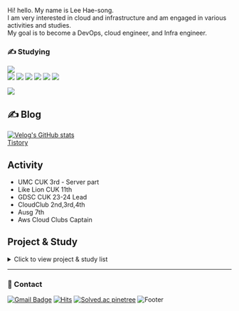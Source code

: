 Hi! hello. My name is Lee Hae-song.<br>
I am very interested in cloud and infrastructure and am engaged in various activities and studies.<br>
My goal is to become a DevOps, cloud engineer, and Infra engineer.

### ✍️ Studying



<img src="https://github-readme-stats.vercel.app/api/top-langs/?username=pinetree2&layout=compact"><br>
<img src="https://img.shields.io/badge/Python-3766AB?style=flat-square&logo=Python&logoColor=white"/> 
<img src="https://img.shields.io/badge/Aws-FFB71B?style=flat-square&logo=Amazon Aws&logoColor=white"/>
 <img src="https://img.shields.io/badge/Java-007396?style=flat-square&logo=Java&logoColor=white"/>
 <img src="https://img.shields.io/badge/Terraform-7B42BC?style=flat-square&logo=Terraform&logoColor=white"/>
 <img src="https://img.shields.io/badge/Docker-2496ED?style=flat-square&logo=Docker&logoColor=white"/>
 <img src="https://img.shields.io/badge/Kubernetes-326CE5?style=flat-square&logo=Kubernetes&logoColor=white"/>
 
 
![](./profile-3d-contrib/profile-green-animate.svg)




 ## ✍️ Blog
 [![Velog's GitHub stats](https://velog-readme-stats.vercel.app/api?name=pinetree2)](https://velog.io/@pinetree2)<br>
 [Tistory](https://pinetree0308.tistory.com/)

 
## Activity
- UMC CUK 3rd - Server part 
- Like Lion CUK 11th 
- GDSC CUK 23-24 Lead
- CloudClub 2nd,3rd,4th
- Ausg 7th
- Aws Cloud Clubs Captain



 ## Project & Study

 <details>
  <summary>Click to view project & study list</summary>

|프로젝트&스터디 제목 및 개요|개발 기간|참여인원 & 자신의 역할|기술스택|주요 개발 내용|비고|
|------|-----|-------|-----|------|---|
| 소켓 통신 프로젝트 | 2022-05-16~2022-06-14 | 5명, 백엔드 (DB관련 코드 작성) | Mysql, Java - 18 | 소켓통신을 기반으로 한 채팅프로그램 개발 | 교내 프로젝트 소켓통신 수업 (Java) (https://www.notion.so/Java-4da313064d544c208c76f190a6630a09?pvs=21)  |
| AWS & Terraform 스터디 + 아키텍처 설계 프로젝트 | 2022-9-01 ~ 2022-10-13 | 9명, 스터디원 | AWS, Terraform | AWS Case Study, 테라폼 강의 수강, AWS 서비스 아키텍처 설계 | [AWS & Terraform 스터디+ 프로젝트](https://www.notion.so/AWS-Terraform-6fdbf6b70a82437090ca69e5b2e10d9c?pvs=21)  |
| JpetStore 역공학  | 2022-11-24 ~ 2022-12-07 | 6명, 백엔드 ( 전체적인 동작 코드) | MyBatis, Java -11 | JpetStore 오픈소스 프로젝트 역공학 | [JpetStore역공학 (Java)](https://www.notion.so/JpetStore-Java-e28994cf3f994e9386d3bdd557c03aca?pvs=21)  |
| CI/CD 스터디 &프로젝트- 아재개그 슬랙봇 개발 | 2022-11-03 ~ 2022-12-29 | 6명, 스터디원  | Python, Docker, K8s, Github registry,Helm, ArgoCD | 간단한슬랙봇 개발후 CI/CD 배포 | [CI/CD 프로젝트](https://www.notion.so/CI-CD-22e06262f0614d298d2c3712e0c32fd0?pvs=21)  |
| CoDEV - 같이개발해요! 어플 개발 | 2023-01-06 ~ | 10명, 백엔드 | Spring Boot, Java - 11, MyBatis | 같이 개발할 사람을 찾는 용도의 어플 개발 | [CoDEV](https://www.notion.so/CoDEV-ec34ec35124e473eb97d2c018f787135?pvs=21)  |
| 클라우드 직무 부트캠프 (1) | 2022-01-08 ~ 2022-02-05 | 5명, 수강자 | aws,python flask, eks,k8s, openstack,Docker, | 클라우드 현직자에게 클라우드 직무관련 과제 제출 | [클라우드 직무 부트캠프 과제 수행(1)](https://www.notion.so/1-344621f3b4044936aafd109d0f3cdc43?pvs=21)  |
| 클라우드 직무 부트캠프 (2) | 2022-12-17~2023-01-21 | 8명, 수강자 | aws,eks,docker,k8s, efk stack,cloudwatch, slack, | 클라우드 현직자에게 클라우드 직무관련 과제 제출 | [클라우드 직무 부트캠프 과제 수행 (2)](https://www.notion.so/2-cc41cb1e55ba475dbf57f39c8eca597c?pvs=21)  |
| 쿠버네티스 인 액션 책 스터디 | 2023-01-18~2023-02-22 | 6명, 스터디원 | kubernetes | 방학기간동안 쿠버네티스 인 액션이라는 책을 주제로 스터디 진행함. 쿠버네티스에 관련된 여러 개념들을 배우며 예제와 간단한 실습을 통해 내용의 일부 익힘. | [쿠버네티스 인 액션 스터디](https://www.notion.so/8b71206555ce43f6a280af23781af30d?pvs=21)  |
| 공공기관의 민간 클라우드 도입 체계의 방향성 제언 | 2023-12-17~ 01-06 | 팀장, 클라우드 인프라 구축,발표자료 제작 | docker,kubernetes,aws | 공공부문의 민간 클라우드 도입에 대한 정부의 발표와 정책들에 대한 자료를 조사하고 그것을 바탕으로 클라우드 네이티브의 필요성과 중요성에 관해 탐구하였다. 본 프로젝트는 공공부문의 클라우드 도입현황과 클라우드 네이티브라는 필요성을 시사하였고, 중심 기술인 컨테이너 서비스 빌드와 배포방법을 실제로 도커와 쿠버네티스를 이용하여 구축하여 탐구를 실행하였다. | [동계 계절학기 캡스톤 - 공공기관의 민간 클라우드 도입 체계의 방향성 제언](https://www.notion.so/4f9828688e43459f8de5e3e13aa561d4?pvs=21)  |
| 90DaysOfDevOps 스터디 | 2023-03-09~ 04-30 | 8명, 스터디원 | devops 와 관한 기초적 과정과 개념을 배움 | Devops 와 관련된 깃헙 리소스를 통해 데브옵스란 무엇이며 어떠한 개념과 기술들이 주로 이루어져 있는지를 파악하며 흐름을 배움 | [90DaysOfDevOps](https://www.notion.so/90DaysOfDevOps-f6f86300de4b486799242a419785194d?pvs=21)  |
| 쿠버네티스 환경에서 대용량 스마트 물류관리 시뮬레이션 개발 - 한이음 | 2023-04-01~2023-11-30(진행중) | 6명,팀장, 백엔드, 클라우드 인프라  | python, aws eks, docker, kubernetes 등 | 이 프로젝트는 오픈소스 물류관리 소프트웨어인 "Warehouse Management System"을 활용하여 다양한 창고물류 입출력 시스템을 해상 물류 컨테이너 시스템에 효과적으로 적용하여 시뮬레이션하는 것을 목표로 한다. 이를 위해 "쿠버네티스" 환경에서 운영하여 대량의 시뮬레이션을 실시할 수 있으며, 이를 통해 빠르고 효율적으로 인프라를 관리하고 컨테이너 물류 시스템을 안정적으로 운영하고자 한다. | [스마트 해상 물류](https://www.notion.so/e7752fc06dc54e30954860a881635151?pvs=21)|
| Terraform for infra | 2023-05-11~진행중 | 10명, 스터디원 | aws,ncp,terraform | • 해당 스터디는 Terraform을 통해 인프라(AWS와 스터디원별로 추가적인 인프라 선정) 2개를 코드로 구축해보는 스터디 ◦ AWS는 고정적으로 가져가되 다른 인프라도 추가적으로 학습해보며 구축 방식 공부◦AWS의 리소스를 다른 인프라에선 어떤 이름의 리소스로 제공하는지까지 공부해 볼 수 있는 기회! (나아가 각 리소스의 차이까지 공부해 볼 수 있음)  ▪ ex. AWS의 EC2는 NCP에선 Server, GCP에선 Compute Engine(GCE), Azure Virtual Machines | [Terraform for infra](https://www.notion.so/Terraform-for-infra-1bcd6e819a8548a4928329a3d706d0f9?pvs=21)  |
| Java 스터디 | 2023-03-10~2023-06-06 | 6명, 스터디장 | java, spring boot | 멋쟁이 사자처럼에서 백엔드 bumblebee 팀의 스터디장을 맡아 스터디를 진행.운영진으로서 자바 관련 스터디를 위한 과제를 출제함, 더불어 과제 풀이를 스터디원들과 함께 진행함 |  |
| HyozaSon | 2023-07-17~2023-08-18 | 6명, 백엔드 파트장 | java, spring boot, ncp, docker, npm, github action | 멋쟁이 사자처럼 해커톤에 참여함. “디지털 사회 격차를 해소할 수 있는 문제” 를 해결 하고자 일상 생활 속에서 대중교통 이용/예매 에 차질을 겪는 사람을 대상으로 하여 “실시간 도움 요청/수락” 서비스를 만들고자 함. 프로젝트 서비스 이름과 관련한 신박한 아이디어를 적극적으로 내어 채택됨. ”실시간”으로 진행하기 위해 WebSocket 을 시도하였으나 구현과정에 차질이 생겨 SSE 프로토콜을 이용하여 구현함. 더불어, 운영환경의 격리와 무중단 배포를 위해 docker 컨테이너와 github action CI을 이용함 CI/CD 프로세스를 완벽히 구현하지 못했지만 도커라이징을 통해 컨테이너를 백그라운드에서 돌려보며 컨테이너 동작 방식에 대해 이해할 수 있었으며 추후 CI/CD 프로세스를 완벽히 이해하고 경험하고 싶은 계기가 됨 배포에 관해 아는 구성원이 없어서 도맡아 하며 정말 어려웠지만, 혼자 익히고 구성원들에게 알려주기 위해 느리지만 정확히 습득할 수 있었음.  | [멋사 아이디어/해커톤](https://www.notion.so/89d95670ccb141a7bcb487183b4bf7e0?pvs=21)  |
| GDG Campus Korea - 왔슈? | 2023-08-28~2023-09-28 | 6명, 팀장, 백엔드 및 인프라|  | 서비스 이름과 관한 아이디어 채택 |  |
| AUSG SAA 스터디 | 2023-09-03~ | 스터디장, 7명 |  |  |  |
 ---

</details>

---

### 💬 Contact
 [![Gmail Badge](https://img.shields.io/badge/Gmail-d14836?style=flat-square&logo=Gmail&logoColor=white&link=mailto:pinetree3966@gmail.com)](mailto:pinetree3966@gmail.com)
[![Hits](https://hits.seeyoufarm.com/api/count/incr/badge.svg?url=https%3A%2F%2Fgithub.com%2Fpinetree2&count_bg=%230040F2&title_bg=%233D5C69&icon=awesomelists.svg&icon_color=%2308E7FF&title=hits&edge_flat=false)](https://hits.seeyoufarm.com)
[![Solved.ac
pinetree](http://mazassumnida.wtf/api/mini/generate_badge?boj=dlgothd3966)](https://solved.ac/dlgothd3966)
![Footer](https://capsule-render.vercel.app/api?type=waving&color=auto&height=200&section=footer)

 
